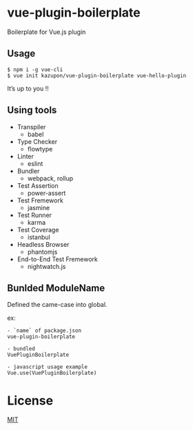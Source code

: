 # vue-plugin-boilerplate

Boilerplate for Vue.js plugin

## Usage

    $ npm i -g vue-cli
    $ vue init kazupon/vue-plugin-boilerplate vue-hello-plugin

It’s up to you !!

## Using tools
- Transpiler
    - babel
- Type Checker
    - flowtype
- Linter
    - eslint
- Bundler
    - webpack, rollup
- Test Assertion
    - power-assert
- Test Fremework
    - jasmine
- Test Runner
    - karma
- Test Coverage
    - istanbul
- Headless Browser
    - phantomjs
- End-to-End Test Fremework
    - nightwatch.js

## Bunlded ModuleName
Defined the came-case into global.

ex:
```
- `name` of package.json
vue-plugin-boilerplate

- bundled
VuePluginBoilerplate

- javascript usage example
Vue.use(VuePluginBoilerplate)
```

# License

[MIT](http://opensource.org/licenses/MIT)
